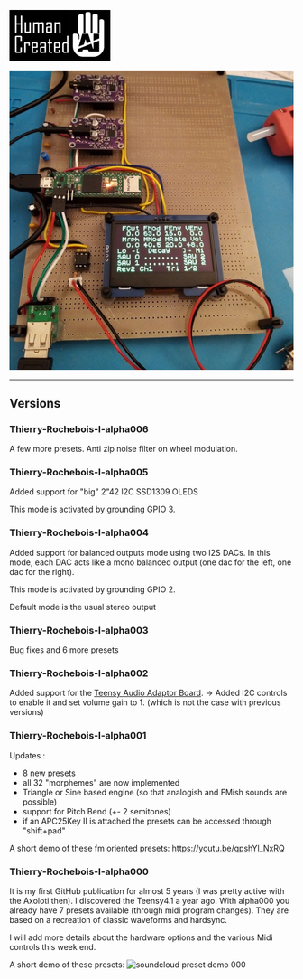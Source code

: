 ![Human created No AI used](./pictures/HumanCreated.png)

![Big OLED](./photos/SSD1309_params.jpg)

----------------------------------------------------------------------------
## Versions


### Thierry-Rochebois-I-alpha006

A few more presets.
Anti zip noise filter on wheel modulation.


### Thierry-Rochebois-I-alpha005

Added support for "big" 2"42 I2C SSD1309 OLEDS

This mode is activated by grounding GPIO 3.



### Thierry-Rochebois-I-alpha004

Added support for balanced outputs mode using two I2S DACs.
In this mode, each DAC acts like a mono balanced output 
(one dac for the left, one dac for the right).

This mode is activated by grounding GPIO 2.

Default mode is the usual stereo output

### Thierry-Rochebois-I-alpha003

Bug fixes and 6 more presets

### Thierry-Rochebois-I-alpha002

Added support for the [Teensy Audio Adaptor Board](https://www.pjrc.com/store/teensy3_audio.html).
-> Added I2C controls to enable it and set volume gain to 1. (which is not the case with previous
versions)


### Thierry-Rochebois-I-alpha001
Updates :
- 8 new presets
- all 32 "morphemes" are now implemented
- Triangle or Sine based engine (so that analogish and FMish sounds are possible)
- support for Pitch Bend (+- 2 semitones)
- if an APC25Key II is attached the presets can be accessed through "shift+pad"

A short demo of these fm oriented presets: https://youtu.be/qpshYl_NxRQ

### Thierry-Rochebois-I-alpha000
It is my first GitHub publication for almost 5 years (I was pretty active with the Axoloti then). I discovered the
Teensy4.1 a year ago.
With alpha000 you already have 7 presets available (through midi program changes). 
They are based on a recreation of classic waveforms and hardsync.

I will add more details about the hardware options and the various Midi controls this week end.

A short demo of these presets: ![soundcloud preset demo 000](https://soundcloud.com/thierry-rochebois/testthierryrocheboisialpha000) 

